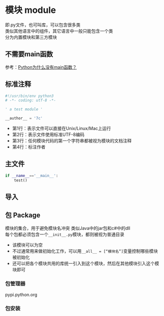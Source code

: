# 模块 module

即.py文件，也可叫库，可以包含很多类  
类似其他语言中的组件，其它语言中一般只能包含一个类  
分为内置模块和第三方模块

## 不需要main函数

参考：[Python为什么没有main函数？](https://mp.weixin.qq.com/s/1ehySR5NH2v1U8WIlXflEQ)

## 标准注释

```python
#!/usr/bin/env python3
# -*- coding: utf-8 -*-

' a test module '

__author__ = '7c'
```

- 第1行：表示文件可以直接在Unix/Linux/Mac上运行
- 第2行：表示文件使用标准UTF-8编码
- 第3行：任何模块代码的第一个字符串都被视为模块的文档注释
- 第4行：标注作者

## 主文件

```python
if __name__=='__main__':
    test()
```

## 导入

## 包 Package

模块的集合，用于避免模块名冲突
类似Java中的jar包和c#中的dll  
每个包都必须包含一个`__init__.py`模块，都则被视为普通目录

- 该模块可以为空  
- 不过通常用来做初始化工作，可以用`__all__ = [“模块名”]`变量控制哪些模块被初始化
- 还可以把各个模块共用的库统一引入到这个模块，然后在其他模块引入这个模块即可

### 包管理器

pypi.python.org

### 包安装
